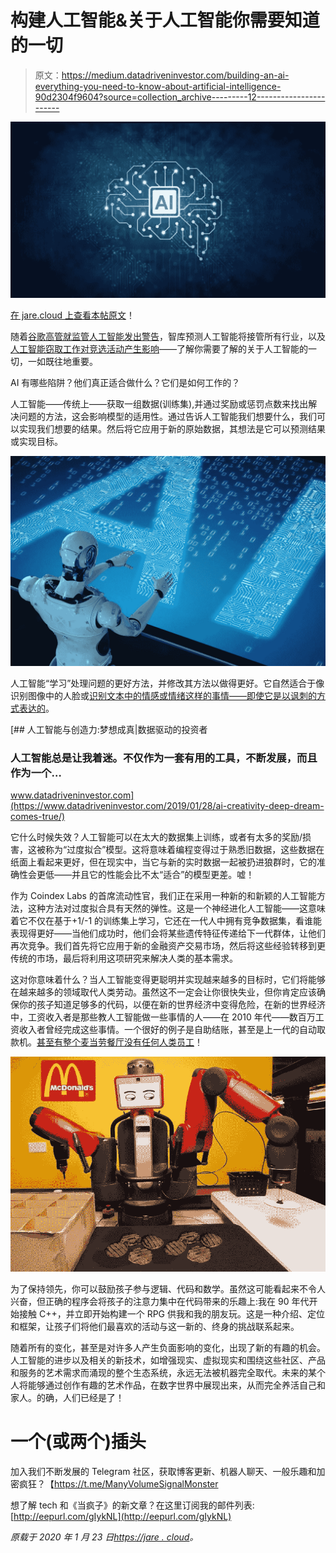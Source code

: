 # 构建人工智能&关于人工智能你需要知道的一切

> 原文：<https://medium.datadriveninvestor.com/building-an-ai-everything-you-need-to-know-about-artificial-intelligence-90d2304f9604?source=collection_archive---------12----------------------->

![](img/1de2a6e91358d31d9fc407f6326ac237.png)

[在 jare.cloud 上查看本帖原文](http://jare.cloud/2020/01/22/building-an-ai-everything-you-need-to-know-about-artificial-intelligence/)！

随着[谷歌高管就监管人工智能发出警告](https://thenextweb.com/artificial-intelligence/2020/01/20/sundar-pichai-offers-a-cryptic-warning-against-over-regulating-ai/)，智库预测人工智能将接管所有行业，以及[人工智能窃取工作对竞选活动产生影响](https://searchhrsoftware.techtarget.com/news/252477189/Impact-of-AI-on-jobs-goes-on-the-presidential-campaign-trail)——了解你需要了解的关于人工智能的一切，一如既往地重要。

AI 有哪些陷阱？他们真正适合做什么？它们是如何工作的？

人工智能——传统上——获取一组数据(训练集),并通过奖励或惩罚点数来找出解决问题的方法，这会影响模型的适用性。通过告诉人工智能我们想要什么，我们可以实现我们想要的结果。然后将它应用于新的原始数据，其想法是它可以预测结果或实现目标。

![](img/841d1f351378df8f4976f9c7ea21759b.png)

人工智能“学习”处理问题的更好方法，并修改其方法以做得更好。它自然适合于像识别图像中的人脸或[识别文本中的情感或情绪这样的事情——即使它是以讽刺的方式表达的](https://jare.cloud/2020/01/22/how-to-build-a-winning-tool-for-sentiment-analysis-of-twitter-data/)。

[](https://www.datadriveninvestor.com/2019/01/28/ai-creativity-deep-dream-comes-true/) [## 人工智能与创造力:梦想成真|数据驱动的投资者

### 人工智能总是让我着迷。不仅作为一套有用的工具，不断发展，而且作为一个…

www.datadriveninvestor.com](https://www.datadriveninvestor.com/2019/01/28/ai-creativity-deep-dream-comes-true/) 

它什么时候失效？人工智能可以在太大的数据集上训练，或者有太多的奖励/损害，这被称为“过度拟合”模型。这将意味着编程变得过于熟悉旧数据，这些数据在纸面上看起来更好，但在现实中，当它与新的实时数据一起被扔进狼群时，它的准确性会更低——并且它的性能会比不太“适合”的模型更差。嘘！

作为 Coindex Labs 的首席流动性官，我们正在采用一种新的和新颖的人工智能方法，这种方法对过度拟合具有天然的弹性。这是一个神经进化人工智能——这意味着它不仅在基于+1/-1 的训练集上学习，它还在一代人中拥有竞争数据集，看谁能表现得更好——当他们成功时，他们会将某些遗传特征传递给下一代群体，让他们再次竞争。我们首先将它应用于新的金融资产交易市场，然后将这些经验转移到更传统的市场，最后将利用这项研究来解决人类的基本需求。

这对你意味着什么？当人工智能变得更聪明并实现越来越多的目标时，它们将能够在越来越多的领域取代人类劳动。虽然这不一定会让你很快失业，但你肯定应该确保你的孩子知道足够多的代码，以便在新的世界经济中变得危险，在新的世界经济中，工资收入者是那些教人工智能做一些事情的人——在 2010 年代——数百万工资收入者曾经完成这些事情。一个很好的例子是自助结账，甚至是上一代的自动取款机。[甚至有整个麦当劳餐厅没有任何人类员工](https://newsexaminer.net/food/mcdonalds-to-open-restaurant-run-by-robots/)！

![](img/761e4bd356e64a3473868fe358b16d13.png)

为了保持领先，你可以鼓励孩子参与逻辑、代码和数学。虽然这可能看起来不令人兴奋，但正确的程序会将孩子的注意力集中在代码带来的乐趣上:我在 90 年代开始接触 C++，并立即开始构建一个 RPG 供我和我的朋友玩。这是一种介绍、定位和框架，让孩子们将他们最喜欢的活动与这一新的、终身的挑战联系起来。

随着所有的变化，甚至是对许多人产生负面影响的变化，出现了新的有趣的机会。人工智能的进步以及相关的新技术，如增强现实、虚拟现实和围绕这些社区、产品和服务的艺术需求而涌现的整个生态系统，永远无法被机器完全取代。未来的某个人将能够通过创作有趣的艺术作品，在数字世界中展现出来，从而完全养活自己和家人。的确，人们已经是了！

# 一个(或两个)插头

加入我们不断发展的 Telegram 社区，获取博客更新、机器人聊天、一般乐趣和加密疯狂？【https://t.me/ManyVolumeSignalMonster 

想了解 tech 和《当疯子》的新文章？在这里订阅我的邮件列表:[http://eepurl.com/gIykNL](http://eepurl.com/gIykNL)

*原载于 2020 年 1 月 23 日*[*https://jare . cloud*](https://jare.cloud/2020/01/22/building-an-ai-everything-you-need-to-know-about-artificial-intelligence/)*。*